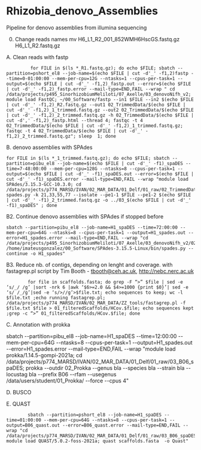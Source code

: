 # Rhizobia_denovo_Assemblies
Pipeline for denovo assemblies from illumina sequencing

0. Change reads names
            mv H6_L1_R2_001_852WMH6HscGS.fastq.gz  H6_L1_R2.fastq.gz

A. Clean reads with fastp


             for FILE in $(ls *_R1.fastq.gz); do echo $FILE; sbatch --partition=pshort_el8 --job-name=$(echo $FILE | cut -d'_' -f1,2)fastp --time=0-01:00:00 --mem-per-cpu=12G --ntasks=1 --cpus-per-task=1 --output=$(echo $FILE | cut -d'_' -f1,2)_fastp.out --error=$(echo $FILE | cut -d'_' -f1,2)_fastp.error --mail-type=END,FAIL --wrap " cd /data/projects/p495_SinorhizobiumMeliloti/07_Axelle/03_denovoNifh_v2; module load FastQC; ~/00_Software/fastp --in1 $FILE --in2 $(echo $FILE | cut -d'_' -f1,2)_R2.fastq.gz --out1 02_TrimmedData/$(echo $FILE | cut -d'_' -f1,2)_1_trimmed.fastq.gz --out2 02_TrimmedData/$(echo $FILE | cut -d'_' -f1,2)_2_trimmed.fastq.gz -h 02_TrimmedData/$(echo $FILE | cut -d',' -f1,2)_fastp.html --thread 4; fastqc -t 4 02_TrimmedData/$(echo $FILE | cut -d'_' -f1,2)_1_trimmed.fastq.gz; fastqc -t 4 02_TrimmedData/$(echo $FILE | cut -d'_' -f1,2)_2_trimmed.fastq.gz"; sleep  1; done


B. denovo assemblies with SPAdes

    for FILE in $(ls *_1_trimmed.fastq.gz); do echo $FILE; sbatch --partition=pibu_el8 --job-name=$(echo $FILE | cut -d'_' -f1)_spaDES --time=7-48:00:00 --mem-per-cpu=128G --ntasks=8 --cpus-per-task=1 --output=$(echo $FILE | cut -d'_' -f1)_spaDES.out --error=$(echo $FILE | cut -d'_' -f1)_spaDES.error --mail-type=END,FAIL --wrap "module load SPAdes/3.15.3-GCC-10.3.0; cd /data/projects/p774_MARSD/IVAN/02_MAR_DATA/01_Delf/01_raw/02_TrimmedData; spades.py -k 21,33,55,77 --isolate --pe1-1 $FILE --pe1-2 $(echo $FILE | cut -d'_' -f1)_2_trimmed.fastq.gz -o ../03_$(echo $FILE | cut -d'_' -f1)_spaDES" ; done 

B2. Continue denovo assemblies with SPAdes if stopped before

    sbatch --partition=pibu_el8 --job-name=H1_spaDES --time=72:00:00 --mem-per-cpu=64G --ntasks=8 --cpus-per-task=1 --output=H1_spades.out --error=H1_spades.error --mail-type=END,FAIL --wrap "cd /data/projects/p495_SinorhizobiumMeliloti/07_Axelle/03_denovoNifh_v2/02_TrimmedData; /home/imateusgonzalez/00_Software/SPAdes-3.15.5-Linux/bin/spades.py --continue -o H1_spades" 


B3. Reduce nb. of contigs, depending on lenght and coverage. with fastagrep.pl script by Tim Booth - tbooth@ceh.ac.uk, http://nebc.nerc.ac.uk


            for file in scaffolds.fasta; do grep -F “>” $file | sed -e ‘s/_/ /g’ |sort -nrk 6 |awk ‘$6>=2.0 && $4>=1000 {print $0}’| sed -e ‘s/ /_/g’|sed -e ‘s/>//g’>$file.txt; echo sequences to keep; wc -l $file.txt ;echo running fastagrep.pl; /data/projects/p774_MARSD/IVAN/02_MAR_DATA/ZZ_tools/fastagrep.pl -f $file.txt $file > 01_filteredScaffolds/HCov.$file; echo sequences kept ;grep -c “>” 01_filteredScaffolds/HCov.$file; done

C. Annotation with prokka

                  

sbatch --partition=pibu_el8 --job-name=H1_spaDES --time=12:00:00 --mem-per-cpu=64G --ntasks=8 --cpus-per-task=1 --output=H1_spades.out --error=H1_spades.error --mail-type=END,FAIL --wrap "module load prokka/1.14.5-gompi-2021a; cd /data/projects/p774_MARSD/IVAN/02_MAR_DATA/01_Delf/01_raw/03_B06_spaDES; prokka --outdir 02_Prokka --genus bla --species bla --strain bla --locustag bla --prefix B06 --rfam --usegenus /data/users/student<Your Student Number>/01_Prokka/<Your MAG fasta file> --force --cpus 4"

D. BUSCO


E. QUAST

            sbatch --partition=pshort_el8 --job-name=H1_spaDES --time=01:00:00 --mem-per-cpu=64G --ntasks=8 --cpus-per-task=1 --output=B06_quast.out --error=B06_quast.error --mail-type=END,FAIL --wrap "cd /data/projects/p774_MARSD/IVAN/02_MAR_DATA/01_Delf/01_raw/03_B06_spaDES; module load QUAST/5.0.2-foss-2021a; quast scaffolds.fasta  -o Quast"
